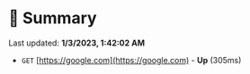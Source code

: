 # 📖 Summary
Last updated: **1/3/2023, 1:42:02 AM**

- `GET` [https://google.com](https://google.com) - **Up** (305ms)
